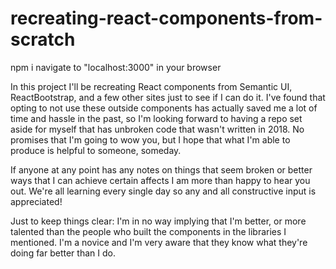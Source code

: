 # recreating-react-components-from-scratch
npm i navigate to "localhost:3000" in your browser

In this project I'll be recreating React components from Semantic UI, ReactBootstrap, and a few other sites just to see if I can do it. I've found that opting to not use these outside components has actually saved me a lot of time and hassle in the past, so I'm looking forward to having a repo set aside for myself that has unbroken code that wasn't written in 2018. No promises that I'm going to wow you, but I hope that what I'm able to produce is helpful to someone, someday.

If anyone at any point has any notes on things that seem broken or better ways that I can achieve certain affects I am more than happy to hear you out. We're all learning every single day so any and all constructive input is appreciated!

Just to keep things clear: I'm in no way implying that I'm better, or more talented than the people who built the components in the libraries I mentioned. I'm a novice and I'm very aware that they know what they're doing far better than I do.
